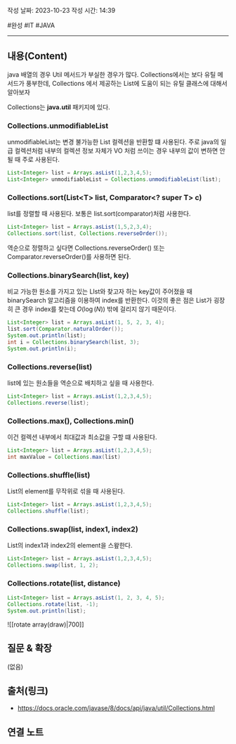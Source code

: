작성 날짜: 2023-10-23
작성 시간: 14:39

#완성 #IT #JAVA 

----
## 내용(Content)
java 배열의 경우 Util 메서드가 부실한 경우가 많다. Collections에서는 보다 유틸 메서드가 풍부한데, Collections 에서 제공하는 List에 도움이 되는 유틸 클래스에 대해서 알아보자

Collections는 **java.util** 패키지에 있다.

### Collections.unmodifiableList

unmodifiableList는 변경 불가능한 List 컬렉션을 반환할 떄 사용된다. 주로 java의 일급 컬렉션처럼 내부의 컬렉션 정보 자체가 VO 처럼 쓰이는 경우 내부의 값이 변하면 안될 때 주로 사용된다.

```java
List<Integer> list = Arrays.asList(1,2,3,4,5);
List<Integer> unmodifiableList = Collections.unmodifiableList(list);
```

### Collections.sort(List\<T> list, Comparator\<? super T> c)

list를 정렬할 때 사용된다.  보통은 list.sort(comparator)처럼 사용한다.

```java
List<Integer> list = Arrays.asList(1,5,2,3,4);
Collections.sort(list, Collections.reverseOrder());
```

역순으로 정렬하고 싶다면 Collections.reverseOrder() 또는 Comparator.reverseOrder()를 사용하면 된다.

### Collections.binarySearch(list, key)

비교 가능한 원소를 가지고 있는 LIst와 찾고자 하는 key값이 주어졌을 때 binarySearch 알고리즘을 이용하여 index를 반환한다. 이것의 좋은 점은 List가 굉장히 큰 경우 index를 찾는데 $O(\log(N))$ 밖에 걸리지 않기 때문이다.

```java
List<Integer> list = Arrays.asList(1, 5, 2, 3, 4);  
list.sort(Comparator.naturalOrder());  
System.out.println(list);  
int i = Collections.binarySearch(list, 3);  
System.out.println(i);
```


### Collections.reverse(list)

list에 있는 원소들을 역순으로 배치하고 싶을 때 사용한다.

```java
List<Integer> list = Arrays.asList(1,2,3,4,5);
Collections.reverse(list);
```


### Collections.max(), Collections.min()

이건 컬렉션 내부에서 최대값과 최소값을 구할 떄 사용된다.

```java
List<Integer> list = Arrays.asList(1,2,3,4,5);
int maxValue = Collections.max(list)
```


### Collections.shuffle(list)

List의 element를 무작위로 섞을 때 사용된다.

```java
List<Integer> list = Arrays.asList(1,2,3,4,5);
Collections.shuffle(list);
```

### Collections.swap(list, index1, index2)

List의 index1과 index2의 element을 스왚한다.

```java
List<Integer> list = Arrays.asList(1,2,3,4,5);
Collections.swap(list, 1, 2);
```

### Collections.rotate(list, distance)

```java
List<Integer> list = Arrays.asList(1, 2, 3, 4, 5);  
Collections.rotate(list, -1);  
System.out.println(list);
```

![[rotate array(draw)|700]]



## 질문 & 확장

(없음)

## 출처(링크)
- https://docs.oracle.com/javase/8/docs/api/java/util/Collections.html

## 연결 노트










